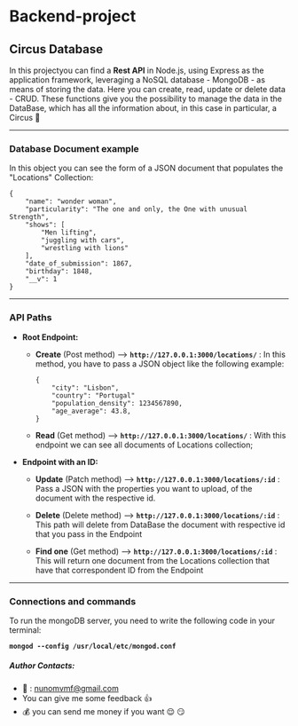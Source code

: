# Backend-project


## Circus Database 


In this projectyou can find a **Rest API** in Node.js, using Express as the application framework, leveraging a NoSQL database - MongoDB - as means of storing the data.
Here you can create, read, update or delete data - CRUD. These functions give you the possibility to manage the data in the DataBase, which has all the information about, in this case in particular, a Circus :circus_tent:

---
<!-- In this REST API, information about a circus is managed, which employs several people, all of them with some particularities that make them unique and special.  -->

### Database Document example
In this object you can see the form of a JSON document that populates the "Locations" Collection:

```
{
    "name": "wonder woman",
    "particularity": "The one and only, the One with unusual Strength",
    "shows": [
        "Men lifting",
        "juggling with cars",
        "wrestling with lions"
    ],
    "date_of_submission": 1867,
    "birthday": 1848,
    "__v": 1
}
```


***

### API Paths 

- **Root Endpoint:**

    - **Create** (Post method) --> 
    **` http://127.0.0.1:3000/locations/ `** :
        In this method, you have to pass a JSON object like the following example:
        ```  
       	{
            "city": "Lisbon",
            "country": "Portugal"
            "population_density": 1234567890,
            "age_average": 43.8,
	    }
        ```
    - **Read** (Get method) --> 
    **`http://127.0.0.1:3000/locations/`** :
        With this endpoint we can see all documents of Locations collection;
    
- **Endpoint with an ID:**

    - **Update** (Patch method) --> 
    **`http://127.0.0.1:3000/locations/:id`** :
    Pass a JSON with the properties you want to upload, of the document with the respective id.

    - **Delete** (Delete method) -->
    **`http://127.0.0.1:3000/locations/:id`** :
    This path will delete from DataBase the document with respective id that you pass in the Endpoint

    - **Find one** (Get method) -->
    **`http://127.0.0.1:3000/locations/:id`** :
    This will return one document from the Locations collection that have that correspondent ID from the Endpoint







***

### Connections and commands

To run the mongoDB server, you need to write the following code in your terminal:

**`mongod --config /usr/local/etc/mongod.conf`**



##### Author Contacts:
- :e-mail: : nunomvmf@gmail.com
- You can give me some feedback :thumbsup:
- :moneybag: you can send me money if you want :relieved: :smirk:



